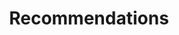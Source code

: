 ---
layout: page
title: Recommendations
nav: true
nav_order: 2
dropdown: true
children: 
    - title: Books
      permalink: /publications/
    - title: Courses
      permalink: /publications/
---
